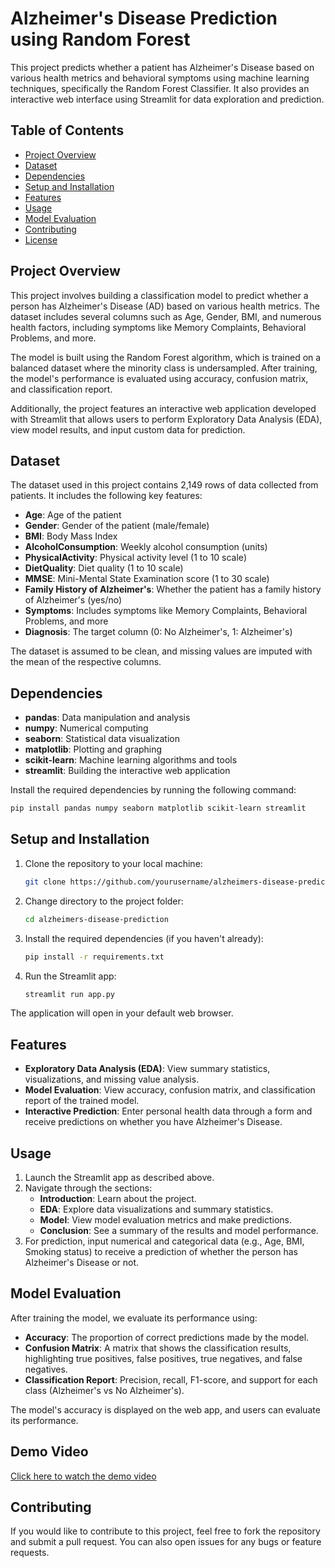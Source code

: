 # Alzheimer's Disease Prediction using Random Forest

This project predicts whether a patient has Alzheimer's Disease based on various health metrics and behavioral symptoms using machine learning techniques, 
specifically the Random Forest Classifier. It also provides an interactive web interface using Streamlit for data exploration and prediction.

## Table of Contents

- [Project Overview](#project-overview)
- [Dataset](#dataset)
- [Dependencies](#dependencies)
- [Setup and Installation](#setup-and-installation)
- [Features](#features)
- [Usage](#usage)
- [Model Evaluation](#model-evaluation)
- [Contributing](#contributing)
- [License](#license)

## Project Overview

This project involves building a classification model to predict whether a person has Alzheimer's Disease (AD) based on various health metrics. 
The dataset includes several columns such as Age, Gender, BMI, and numerous health factors, including symptoms like Memory Complaints, Behavioral Problems, and more.

The model is built using the Random Forest algorithm, which is trained on a balanced dataset where the minority class is undersampled. After training, 
the model's performance is evaluated using accuracy, confusion matrix, and classification report.

Additionally, the project features an interactive web application developed with Streamlit that allows users to perform Exploratory Data Analysis (EDA), 
view model results, and input custom data for prediction.

## Dataset

The dataset used in this project contains 2,149 rows of data collected from patients. It includes the following key features:

- **Age**: Age of the patient
- **Gender**: Gender of the patient (male/female)
- **BMI**: Body Mass Index
- **AlcoholConsumption**: Weekly alcohol consumption (units)
- **PhysicalActivity**: Physical activity level (1 to 10 scale)
- **DietQuality**: Diet quality (1 to 10 scale)
- **MMSE**: Mini-Mental State Examination score (1 to 30 scale)
- **Family History of Alzheimer's**: Whether the patient has a family history of Alzheimer's (yes/no)
- **Symptoms**: Includes symptoms like Memory Complaints, Behavioral Problems, and more
- **Diagnosis**: The target column (0: No Alzheimer's, 1: Alzheimer's)

The dataset is assumed to be clean, and missing values are imputed with the mean of the respective columns.

## Dependencies

- **pandas**: Data manipulation and analysis
- **numpy**: Numerical computing
- **seaborn**: Statistical data visualization
- **matplotlib**: Plotting and graphing
- **scikit-learn**: Machine learning algorithms and tools
- **streamlit**: Building the interactive web application

Install the required dependencies by running the following command:

```bash
pip install pandas numpy seaborn matplotlib scikit-learn streamlit
```

## Setup and Installation

1. Clone the repository to your local machine:

    ```bash
    git clone https://github.com/yourusername/alzheimers-disease-prediction.git
    ```

2. Change directory to the project folder:

    ```bash
    cd alzheimers-disease-prediction
    ```

3. Install the required dependencies (if you haven't already):

    ```bash
    pip install -r requirements.txt
    ```

4. Run the Streamlit app:

    ```bash
    streamlit run app.py
    ```

The application will open in your default web browser.

## Features

- **Exploratory Data Analysis (EDA)**: View summary statistics, visualizations, and missing value analysis.
- **Model Evaluation**: View accuracy, confusion matrix, and classification report of the trained model.
- **Interactive Prediction**: Enter personal health data through a form and receive predictions on whether you have Alzheimer's Disease.
  
## Usage

1. Launch the Streamlit app as described above.
2. Navigate through the sections:
   - **Introduction**: Learn about the project.
   - **EDA**: Explore data visualizations and summary statistics.
   - **Model**: View model evaluation metrics and make predictions.
   - **Conclusion**: See a summary of the results and model performance.
3. For prediction, input numerical and categorical data (e.g., Age, BMI, Smoking status) to receive a prediction of whether the person has Alzheimer's Disease or not.

## Model Evaluation

After training the model, we evaluate its performance using:

- **Accuracy**: The proportion of correct predictions made by the model.
- **Confusion Matrix**: A matrix that shows the classification results, highlighting true positives, false positives, true negatives, and false negatives.
- **Classification Report**: Precision, recall, F1-score, and support for each class (Alzheimer's vs No Alzheimer's).

The model's accuracy is displayed on the web app, and users can evaluate its performance.

## Demo Video

[Click here to watch the demo video](https://www.linkedin.com/posts/amna-yaseen-668242632104455487_datascience-machinelearning-alzheimersprediction-activity-7282565514055307264-GFhd?utm_source=share&utm_medium=member_desktop&rcm=ACoAAEG7gb4BpMMFhZMbWK6xsHuMPApLT98cIBE)


## Contributing

If you would like to contribute to this project, feel free to fork the repository and submit a pull request. You can also open issues for any bugs or feature requests.
